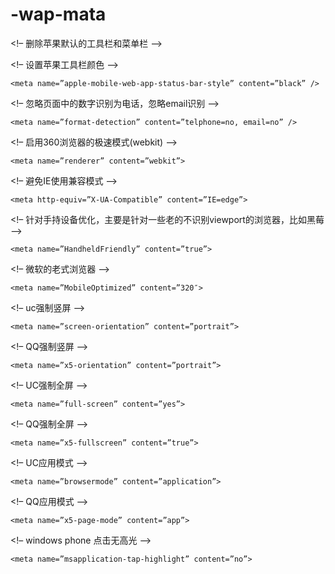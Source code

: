 # -wap-mata
<!– 删除苹果默认的工具栏和菜单栏 –>

 <meta name=”apple-mobile-web-app-capable” content=”yes” />
 
<!– 设置苹果工具栏颜色 –>

    <meta name=”apple-mobile-web-app-status-bar-style” content=”black” />
     
<!– 忽略页面中的数字识别为电话，忽略email识别 –>

    <meta name=”format-detection” content=”telphone=no, email=no” />

<!– 启用360浏览器的极速模式(webkit) –>

    <meta name=”renderer” content=”webkit”>

<!– 避免IE使用兼容模式 –>

    <meta http-equiv=”X-UA-Compatible” content=”IE=edge”>

<!– 针对手持设备优化，主要是针对一些老的不识别viewport的浏览器，比如黑莓 –>

    <meta name=”HandheldFriendly” content=”true”>

<!– 微软的老式浏览器 –>

    <meta name=”MobileOptimized” content=”320″>

<!– uc强制竖屏 –>

    <meta name=”screen-orientation” content=”portrait”>

<!– QQ强制竖屏 –>

    <meta name=”x5-orientation” content=”portrait”>

<!– UC强制全屏 –>

    <meta name=”full-screen” content=”yes”>

<!– QQ强制全屏 –>

    <meta name=”x5-fullscreen” content=”true”>

<!– UC应用模式 –>

    <meta name=”browsermode” content=”application”>

<!– QQ应用模式 –>

    <meta name=”x5-page-mode” content=”app”>

<!– windows phone 点击无高光 –>

    <meta name=”msapplication-tap-highlight” content=”no”>
